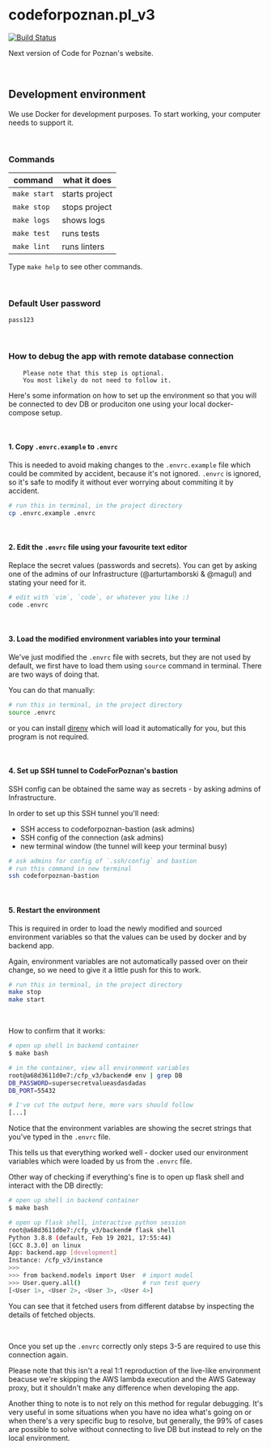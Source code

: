 # codeforpoznan.pl_v3

[![Build Status](https://travis-ci.com/CodeForPoznan/codeforpoznan.pl_v3.svg?branch=master)](https://travis-ci.com/CodeForPoznan/codeforpoznan.pl_v3)

Next version of Code for Poznan's website.

</br>

## Development environment

We use Docker for development purposes. To start working, your computer needs to support it.

</br>

### Commands

| command      | what it does   |
|--------------|----------------|
| `make start` | starts project |
| `make stop`  | stops project  |
| `make logs`  | shows logs     |
| `make test`  | runs tests     |
| `make lint`  | runs linters   |

Type `make help` to see other commands.

</br>

### Default User password

`pass123`

</br>

### How to debug the app with remote database connection

```text
    Please note that this step is optional. 
    You most likely do not need to follow it.
```

Here's some information on how to set up the environment
so that you will be connected to dev DB or produciton
one using your local docker-compose setup.

</br>

#### 1. Copy `.envrc.example` to `.envrc`

This is needed to avoid making changes to the
`.envrc.example` file which could be commited by
accident, because it's not ignored. `.envrc` is ignored,
so it's safe to modify it without ever worrying about
commiting it by accident.


```bash
# run this in terminal, in the project directory
cp .envrc.example .envrc
```

</br>

#### 2. Edit the `.envrc` file using your favourite text editor

Replace the secret values (passwords and secrets).
You can get by asking one of the admins of our
Infrastructure (@arturtamborski & @magul) and stating
your need for it.

```bash
# edit with `vim`, `code`, or whatever you like :)
code .envrc
```

</br>

#### 3. Load the modified environment variables into your terminal

We've just modified the `.envrc` file with secrets,
but they are not used by default, we first have to load
them using `source` command in terminal. There are two
ways of doing that.

You can do that manually:

```bash
# run this in terminal, in the project directory
source .envrc
```

or you can install [direnv](https://direnv.net/)
which will load it automatically for you, but this
program is not required.

</br>

#### 4. Set up SSH tunnel to CodeForPoznan's bastion

SSH config can be obtained the same way as
secrets - by asking admins of Infrastructure.

In order to set up this SSH tunnel you'll need:

- SSH access to codeforpoznan-bastion (ask admins)
- SSH config of the connection (ask admins)
- new terminal window (the tunnel will keep your terminal busy)

```bash
# ask admins for config of `.ssh/config` and bastion
# run this command in new terminal
ssh codeforpoznan-bastion
```

</br>

#### 5. Restart the environment

This is required in order to load the newly modified
and sourced environment variables so that the values
can be used by docker and by backend app.

Again, environment variables are not automatically
passed over on their change, so we need to give it
a little push for this to work.

```bash
# run this in terminal, in the project directory
make stop
make start
```

</br>

How to confirm that it works:

```bash
# open up shell in backend container
$ make bash

# in the container, view all environment variables
root@a68d3611d0e7:/cfp_v3/backend# env | grep DB
DB_PASSWORD=supersecretvalueasdasdadas
DB_PORT=55432

# I've cut the output here, more vars should follow
[...]
```

Notice that the environment variables are showing the
secret strings that you've typed in the `.envrc` file.

This tells us that everything worked well - docker
used our environment variables which were loaded by
us from the `.envrc` file.

Other way of checking if everything's fine is to
open up flask shell and interact with the DB directly:

```bash
# open up shell in backend container
$ make bash

# open up flask shell, interactive python session
root@a68d3611d0e7:/cfp_v3/backend# flask shell
Python 3.8.8 (default, Feb 19 2021, 17:55:44)
[GCC 8.3.0] on linux
App: backend.app [development]
Instance: /cfp_v3/instance
>>>
>>> from backend.models import User  # import model
>>> User.query.all()                 # run test query
[<User 1>, <User 2>, <User 3>, <User 4>]
```

You can see that it fetched users from different databse
by inspecting the details of fetched objects.

</br>

Once you set up the `.envrc` correctly only steps 3-5
are required to use this connection again.

Please note that this isn't a real 1:1 reproduction of
the live-like environment beacuse we're skipping the AWS
lambda execution and the AWS Gateway proxy, but it
shouldn't make any difference when developing the app.

Another thing to note is to not rely on this method for
regular debugging. It's very useful in some situations
when you have no idea what's going on or when there's
a very specific bug to resolve, but generally, the 99%
of cases are possible to solve without connecting to
live DB but instead to rely on the local environment.
